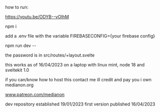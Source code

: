 how to run:

https://youtu.be/ODYB--vOIhM

npm i

add a .env file with the variable FIREBASECONFIG={your firebase config}

npm run dev --

the password is in src/routes/+layout.svelte


this works as of 16/04/2023 on a laptop with linux mint, node 18 and sveltekit 1.0

if you can/know how to host this contact me ill credit and pay you i own medianon.org

www.patreon.com/medianon


dev repository established 19/01/2023
first version published 16/04/2023

